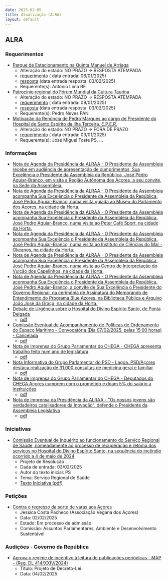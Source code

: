 ```yaml
---
date: 2025-02-05
title: Atualização (ALRA)
layout: default
---
```

## ALRA

### Requerimentos

* [Parque de Estacionamento na Quinta Manuel de Arriaga](http://base.alra.pt:82/4DACTION/w_pesquisa_registo/4/8640)
  * Alteração do estado: NO PRAZO → RESPOSTA ATEMPADA
  * [requerimento](http://base.alra.pt:82/Doc_Req/XIIIreque234.pdf) ( data entrada: 06/01/2025)
  * [resposta](http://base.alra.pt:82/Doc_Req/XIIIrequeresp234.pdf) (data entrada resposta: 03/02/2025)
  * Requerente(s): António Lima BE
* [Patrocínio regional do Fórum Mundial da Cultura Taurina](http://base.alra.pt:82/4DACTION/w_pesquisa_registo/4/8649)
  * Alteração do estado: NO PRAZO → RESPOSTA ATEMPADA
  * [requerimento](http://base.alra.pt:82/Doc_Req/XIIIreque240.pdf) ( data entrada: 09/01/2025)
  * [resposta](http://base.alra.pt:82/Doc_Req/XIIIrequeresp240.pdf) (data entrada resposta: 03/02/2025)
  * Requerente(s): Pedro Neves PAN
* [Motivação da Renúncia de Pedro Marques ao cargo de Presidente do Hospital de Santo Espírito da ilha Terceira, E.P.E.R.](http://base.alra.pt:82/4DACTION/w_pesquisa_registo/4/8638)
  * Alteração do estado: NO PRAZO → FORA DE PRAZO
  * [requerimento](http://base.alra.pt:82/Doc_Req/XIIIreque233.pdf) ( data entrada: 03/01/2025)
  * Requerente(s): José Miguel Toste PS, ...

### Informações

* [Nota de Agenda da Presidência da ALRAA - O Presidente da Assembleia recebe em audiência de apresentação de cumprimentos, Sua Excelência o Presidente da Assembleia da República, José Pedro Aguiar-Branco, em visita à Região Autónoma dos Açores, a seu convite, na Sede da Assembleia.](http://base.alra.pt:82/4DACTION/w_pesquisa_registo/8/21088)
* [Nota de Agenda da Presidência da ALRAA - O Presidente da Assembleia acompanha Sua Excelência o Presidente da Assembleia da República, José Pedro Aguiar-Branco, numa visita guiada ao Museu do Parlamento dos Açores, na cidade da Horta.](http://base.alra.pt:82/4DACTION/w_pesquisa_registo/8/21089)
* [Nota de Agenda da Presidência da ALRAA - O Presidente da Assembleia acompanha Sua Excelência o Presidente da Assembleia da República, José Pedro Aguiar-Branco, numa visita ao Peter Café Sport, na cidade da Horta.](http://base.alra.pt:82/4DACTION/w_pesquisa_registo/8/21090)
* [Nota de Agenda da Presidência da ALRAA - O Presidente da Assembleia acompanha Sua Excelência o Presidente da Assembleia da República, José Pedro Aguiar-Branco, numa visita ao Instituto de Ciências do Mar - Okeanos, na cidade da Horta.](http://base.alra.pt:82/4DACTION/w_pesquisa_registo/8/21091)
* [Nota de Agenda da Presidência da ALRAA - O Presidente da Assembleia acompanha Sua Excelência o Presidente da Assembleia da República, José Pedro Aguiar-Branco, numa visita ao Centro de Interpretação do Vulcão dos Capelinhos, na cidade da Horta.](http://base.alra.pt:82/4DACTION/w_pesquisa_registo/8/21092)
* [Nota de Agenda da Presidência da ALRAA - O Presidente da Assembleia acompanha Sua Excelência o Presidente da Assembleia da República, José Pedro Aguiar-Branco, a convite de Sua Excelência o Presidente do Governo Regional, na cerimónia de Assinatura do Memorando de Entendimento do Programa Blue Azores, na Biblioteca Pública e Arquivo João José da Graça, na cidade da Horta.](http://base.alra.pt:82/4DACTION/w_pesquisa_registo/8/21093)
* [Debate de Urgência sobre o Hospital do Divino Espírito Santo, de Ponta Delgada](http://base.alra.pt:82/4DACTION/w_pesquisa_registo/8/21081)
  * [pdf](http://base.alra.pt:82/Doc_Noticias/NI21081.pdf)
* [Comissão Eventual de Acompanhamento de Políticas de Ordenamento do Espaço Marítimo - Convocatória (Dia 07/02/2025, pelas 15:00 horas) - Cancelada](http://base.alra.pt:82/4DACTION/w_pesquisa_registo/8/21082)
  * [pdf](http://base.alra.pt:82/Doc_Noticias/NI21082.pdf)
* [Nota de Imprensa do Grupo Parlamentar do CHEGA - CHEGA apresenta trabalho feito num ano de legislatura](http://base.alra.pt:82/4DACTION/w_pesquisa_registo/8/21084)
  * [pdf](http://base.alra.pt:82/Doc_Noticias/NI21084.pdf)
* [Nota Informativa do Grupo Parlamentar do PSD - Lagoa. PSD/Açores destaca realização de 31.000 consultas de medicina geral e familiar](http://base.alra.pt:82/4DACTION/w_pesquisa_registo/8/21085)
  * [pdf](http://base.alra.pt:82/Doc_Noticias/NI21085.pdf)
* [Nota de Imprensa do Grupo Parlamentar do CHEGA - Deputados do CHEGA Açores cumprem com o prometido e doam 5% do salário a instituições](http://base.alra.pt:82/4DACTION/w_pesquisa_registo/8/21086)
  * [pdf](http://base.alra.pt:82/Doc_Noticias/NI21086.pdf)
* [Nota de Imprensa da Presidência da ALRAA - "Os nossos jovens são verdadeiros catalisadores da Inovação", defende o Presidente da Assembleia Legislativa](http://base.alra.pt:82/4DACTION/w_pesquisa_registo/8/21087)
  * [pdf](http://base.alra.pt:82/Doc_Noticias/NI21087.pdf)

### Iniciativas

* [Comissão Eventual de Inquérito ao funcionamento do Serviço Regional de Saúde, nomeadamente ao processo de recuperação e retoma dos serviços no Hospital do Divino Espírito Santo, na sequência do incêndio ocorrido a 4 de maio de 2024](http://base.alra.pt:82/4DACTION/w_pesquisa_registo/3/3680)
  * Projeto de Resolução
  * Dada de entrada: 03/02/2025
  * Autor do texto inicial: PS
  * Tema: Serviço Regional de Saúde
  * [Texto Iniciativa (pdf)](http://base.alra.pt:82/iniciativas/iniciativas/XIIIEPjR029.pdf)

### Petições

* [Contra o regresso da sorte de varas aos Açores](http://base.alra.pt:82/4DACTION/w_pesquisa_registo/6/1016)
  * Jessica Costa Pacheco (Associação Vegana dos Açores)
  * Data: 02/02/2025
  * Estado: Em processo de admissão
  * Comissão: Assuntos Parlamentares, Ambiente e Desenvolvimento Sustentável

### Audições - Governo da República

* [Aprova o regime de incentivo à leitura de publicações periódicas - MAP - (Reg. DL 414/XXIV/2024)](http://base.alra.pt:82/4DACTION/w_pesquisa_registo/2/3310)
  * Titulo: Projeto de Decreto-Lei
  * Data: 04/02/2025
